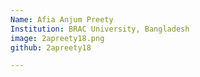 ```yaml
---
Name: Afia Anjum Preety
Institution: BRAC University, Bangladesh
image: 2apreety18.png
github: 2apreety18

---
```



